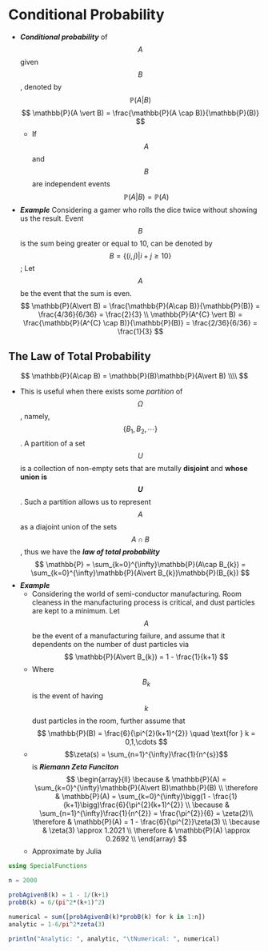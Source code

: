 # Conditional Probability
- ***Conditional probability*** of $$A$$ given $$B$$, denoted by $$\mathbb{P}(A\vert B)$$
$$
\mathbb{P}(A \vert B) = \frac{\mathbb{P}(A \cap B)}{\mathbb{P}(B)}
$$
  - If $$A$$ and $$B$$ are independent events
  $$
  \mathbb{P}(A \vert B) = \mathbb{P}(A)
  $$
- ***Example*** Considering a gamer who rolls the dice twice without showing us the result. Event $$B$$ is the sum being greater or equal to 10, can be denoted by $$B = \{(i,j)\vert i+j \ge 10\}$$; Let $$A$$ be the event that the sum is even.
$$
\mathbb{P}(A\vert B) = \frac{\mathbb{P}(A\cap B)}{\mathbb{P}(B)} = \frac{4/36}{6/36} = \frac{2}{3} \\
\mathbb{P}(A^{C} \vert B) = \frac{\mathbb{P}(A^{C} \cap B)}{\mathbb{P}(B)} = \frac{2/36}{6/36} = \frac{1}{3}
$$

## The Law of Total Probability
$$
\mathbb{P}(A\cap B) = \mathbb{P}(B)\mathbb{P}(A\vert B) \\\\
$$
- This is useful when there exists some *partition* of $$\Omega$$, namely, $$\{B_{1}, B_{2}, \cdots\}$$. A partition of a set $$U$$ is a collection of non-empty sets that are mutally **disjoint** and **whose union is $$U$$**. Such a partition allows us to represent $$A$$ as a diajoint union of the sets $$A\cap B$$, thus we have the ***law of total probability***
$$
\mathbb{P} = \sum_{k=0}^{\infty}\mathbb{P}(A\cap B_{k}) = \sum_{k=0}^{\infty}\mathbb{P}(A\vert B_{k})\mathbb{P}(B_{k})
$$
- ***Example***
  - Considering the world of semi-conductor manufacturing. Room cleaness in the manufacturing process is critical, and dust particles are kept to a minimum. Let $$A$$ be the event of a manufacturing failure, and assume that it dependents on the number of dust particles via
  $$
  \mathbb{P}(A\vert B_{k}) =  1 - \frac{1}{k+1}
  $$
  - Where $$B_{k}$$ is the event of having $$k$$ dust particles in the room, further assume that
  $$
  \mathbb{P}(B) = \frac{6}{\pi^{2}(k+1)^{2}} \quad \text{for } k = 0,1,\cdots
  $$
  - $$\zeta(s) = \sum_{n=1}^{\infty}\frac{1}{n^{s}}$$ is ***Riemann Zeta Funciton*** 
  $$
  \begin{array}{ll}
  \because & \mathbb{P}(A) = \sum_{k=0}^{\infty}\mathbb{P}(A\vert B)\mathbb{P}(B) \\
  \therefore & \mathbb{P}(A) = \sum_{k=0}^{\infty}\bigg(1 - \frac{1}{k+1}\bigg)\frac{6}{\pi^{2}(k+1)^{2}} \\
  \because & \sum_{n=1}^{\infty}\frac{1}{n^{2}} = \frac{\pi^{2}}{6} = \zeta(2)\\
  \therefore & \mathbb{P}(A) = 1 - \frac{6}{\pi^{2}}\zeta(3) \\
  \because & \zeta(3) \approx 1.2021 \\
  \therefore & \mathbb{P}(A) \approx 0.2692 \\
  \end{array}
  $$
  - Approximate by Julia

```julia
using SpecialFunctions

n = 2000

probAgivenB(k) = 1 - 1/(k+1)
probB(k) = 6/(pi^2*(k+1)^2)

numerical = sum([probAgivenB(k)*probB(k) for k in 1:n])
analytic = 1-6/pi^2*zeta(3)

println("Analytic: ", analytic, "\tNumerical: ", numerical)
```
